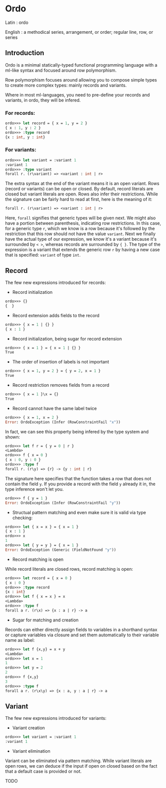 # Ordo

Latin : ordo

English : a methodical series, arrangement, or order; regular line, row, or series

## Introduction

Ordo is a minimal statically-typed functional programming language with a ml-like syntax and focused around row polymorphism. 

Row polymorphism focuses around allowing you to compose simple types to create more complex types: mainly records and variants.

Where in most ml-languages, you need to pre-define your records and variants, in ordo, they will be infered.

### For records:
```ocaml
ordo>>> let record = { x = 1, y = 2 }
{ x : 1, y : 2 }
ordo>>> :type record
{x : int, y : int}
```
### For variants:
```ocaml
ordo>>> let variant = :variant 1
:variant 1
ordo>>> :type variant
forall r. (r\variant) => <variant : int | r>
```

The extra syntax at the end of the variant means it is an open variant. Rows (record or variants) can be open or closed. By default, record literals are closed but variant literals are open. Rows also infer their restrictions. While the signature can be fairly hard to read at first, here is the meaning of it:

```ocaml
forall r. (r\variant) => <variant : int | r>
```

Here, `forall` signifies that generic types will be given next. We might also have a portion between parenthesis, indicating row restrictions. In this case, for a generic type `r`, which we know is a row because it's followed by the restriction that this row should not have the value `variant`. Next we finally have the actual type of our expression, we know it's a variant because it's surrounded by `< >`, whereas records are surrounded by `{ }`. The type of the expression is a variant that extends the generic row `r` by having a new case that is specified: `variant` of type `int`.

## Record

The few new expressions introduced for records:

* Record initialization
```ocaml
ordo>>> {}
{  }
```
* Record extension adds fields to the record
```ocaml
ordo>>> { x = 1 | {} }
{ x : 1 }
```
* Record initialization, being sugar for record extension
```ocaml
ordo>>> { x = 1 } = { x = 1 | {} }
True
```
* The order of insertion of labels is not important
```ocaml
ordo>>> { x = 1, y = 2 } = { y = 2, x = 1 }
True
```
* Record restriction removes fields from a record
```ocaml
ordo>>> { x = 1 }\x = {}
True
```
* Record cannot have the same label twice
```ocaml
ordo>>> { x = 1, x = 2 }
Error: OrdoException (Infer (RowConstraintFail "x"))
```

In fact, we can see this property being infered by the type system and shown:

```ocaml
ordo>>> let f r = { y = 0 | r }
<Lambda>
ordo>>> f { x = 0 }
{ x : 0, y : 0 }
ordo>>> :type f
forall r. (r\y) => {r} -> {y : int | r}
```

The signature here specifies that the function takes a row that does not contain the field `y`. If you provide a record with the field `y` already it in, the type inference won't let you.

```ocaml
ordo>>> f { y = 1 }
Error: OrdoException (Infer (RowConstraintFail "y"))
```

* Structual pattern matching and even make sure it is valid via type checking:

```ocaml
ordo>>> let { x = x } = { x = 1 }
{ x : 1 }
ordo>>> x
1
ordo>>> let { y = y } = { x = 1 }
Error: OrdoException (Generic (FieldNotFound "y"))
```

* Record matching is open

While record literals are closed rows, record matching is open:

```ocaml
ordo>>> let record = { x = 0 }
{ x : 0 }
ordo>>> :type record
{x : int}
ordo>>> let f { x = x } = x
<Lambda>
ordo>>> :type f
forall a r. (r\x) => {x : a | r} -> a
```

* Sugar for matching and creation

Records can either directly assign fields to variables in a shorthand syntax or capture variables via closure and set them automatically to their variable name as label:

```ocaml
ordo>>> let f {x,y} = x + y
<Lambda>
ordo>>> let x = 1
1
ordo>>> let y = 2
2
ordo>>> f {x,y}
3
ordo>>> :type f
forall a r. (r\x\y) => {x : a, y : a | r} -> a
```

## Variant

The few new expressions introduced for variants:

* Variant creation

```ocaml
ordo>>> let variant = :variant 1
:variant 1
```

* Variant elimination

Variant can be eliminated via pattern matching. While variant literals are open rows, we can deduce if the input if open on closed based on the fact that a default case is provided or not.

TODO